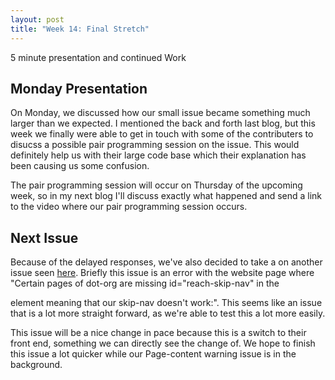 ```yaml
---
layout: post
title: "Week 14: Final Stretch"
---
```

5 minute presentation and continued Work

## Monday Presentation

On Monday, we discussed how our small issue became something much larger than we expected. I mentioned the back and forth last blog, but this week we finally were able to get in touch with some of the contributers to disucss a possible pair programming session on the issue. This would definitely help us with their large code base which their explanation has been causing us some confusion. 

The pair programming session will occur on Thursday of the upcoming week, so in my next blog I'll discuss exactly what happened and send a link to the video where our pair programming session occurs.

## Next Issue

Because of the delayed responses, we've also decided to take a on another issue seen [here](https://github.com/gatsbyjs/gatsby/issues/21565). Briefly this issue is an error with the website page where "Certain pages of dot-org are missing id="reach-skip-nav" in the <main> element meaning that our skip-nav doesn't work:". This seems like an issue that is a lot more straight forward, as we're able to test this a lot more easily.

This issue will be a nice change in pace because this is a switch to their front end, something we can directly see the change of. We hope to finish this issue a lot quicker while our Page-content warning issue is in the background.

